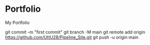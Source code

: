 # Portfolio
My Portfolio

git commit -m "first commit"
git branch -M main
git remote add origin https://github.com/UttU28/Pipeline_Site.git
git push -u origin main
